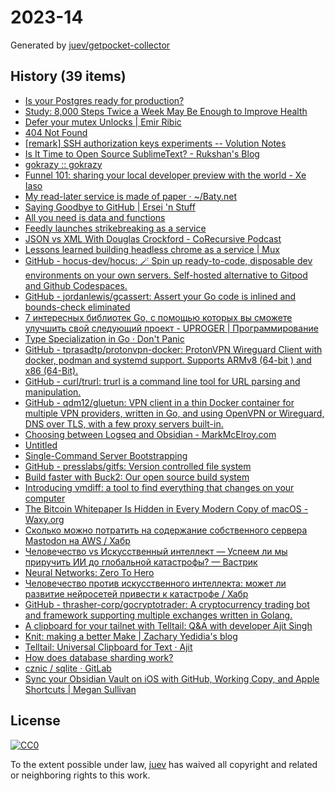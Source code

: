 # 2023-14

Generated by [juev/getpocket-collector](https://github.com/juev/getpocket-collector)

## History (39 items)

- [Is your Postgres ready for production?](https://www.crunchydata.com/blog/is-your-postgres-ready-for-production)
- [Study: 8,000 Steps Twice a Week May Be Enough to Improve Health](https://www.prevention.com/health/a43453914/8000-steps-walking-for-health-study/)
- [Defer your mutex Unlocks | Emir Ribic](https://www.ribice.ba/defer-mutex-unlocks/)
- [404 Not Found](https://susam.net/maze/mastering-emacs-together.html)
- [[remark] SSH authorization keys experiments -- Volution Notes](https://notes.volution.ro/v1/2023/04/remarks/eb5109f6/)
- [Is It Time to Open Source SublimeText? - Rukshan's Blog](https://ruky.me/2023/03/30/is-it-time-to-open-source-sublimetext/)
- [gokrazy :: gokrazy](https://gokrazy.org)
- [Funnel 101: sharing your local developer preview with the world - Xe Iaso](https://xeiaso.net/blog/tailscale-funnel-101)
- [My read-later service is made of paper · ~/Baty.net](https://baty.net/2023/my-read-later-service-is-made-of-paper/)
- [Saying Goodbye to GitHub | Ersei 'n Stuff](https://ersei.net/en/blog/bye-bye-github)
- [All you need is data and functions](https://mckayla.blog/posts/all-you-need-is-data-and-functions.html)
- [Feedly launches strikebreaking as a service](https://newsletter.mollywhite.net/p/feedly-launches-strikebreaking-as)
- [JSON vs XML With Douglas Crockford - CoRecursive Podcast](https://corecursive.com/json-vs-xml-douglas-crockford/)
- [Lessons learned building headless chrome as a service | Mux](https://www.mux.com/blog/lessons-learned-building-headless-chrome-as-a-service)
- [GitHub - hocus-dev/hocus: 🪄 Spin up ready-to-code, disposable dev environments on your own servers. Self-hosted alternative to Gitpod and Github Codespaces.](https://github.com/hocus-dev/hocus)
- [GitHub - jordanlewis/gcassert: Assert your Go code is inlined and bounds-check eliminated](https://github.com/jordanlewis/gcassert)
- [7 интересных библиотек Go, с помощью которых вы сможете улучшить свой следующий проект - UPROGER | Программирование](https://uproger.com/7-bibliotek-go-s-pomoshhyu-kotoryh-vy-uluchshit-proekt/)
- [Type Specialization in Go · Don't Panic](https://commaok.xyz/post/type_specialization/)
- [GitHub - tprasadtp/protonvpn-docker: ProtonVPN Wireguard Client with docker, podman and systemd support. Supports ARMv8 (64-bit ) and x86 (64-Bit).](https://github.com/tprasadtp/protonvpn-docker)
- [GitHub - curl/trurl: trurl is a command line tool for URL parsing and manipulation.](https://github.com/curl/trurl)
- [GitHub - qdm12/gluetun: VPN client in a thin Docker container for multiple VPN providers, written in Go, and using OpenVPN or Wireguard, DNS over TLS, with a few proxy servers built-in.](https://github.com/qdm12/gluetun)
- [Choosing between Logseq and Obsidian - MarkMcElroy.com](https://markmcelroy.com/choosing-between-logseq-and-obsidian/)
- [Untitled](https://strongboxsafe.com/updates/the-most-secure-password-manager-now-available-on-macos-strongbox-zero)
- [Single-Command Server Bootstrapping](https://galowicz.de/2023/04/05/single-command-server-bootstrap/)
- [GitHub - presslabs/gitfs: Version controlled file system](https://github.com/presslabs/gitfs)
- [Build faster with Buck2: Our open source build system](https://engineering.fb.com/2023/04/06/open-source/buck2-open-source-large-scale-build-system/)
- [Introducing vmdiff: a tool to find everything that changes on your computer](https://community.atlassian.com/t5/Trust-Security-articles/Introducing-vmdiff-a-tool-to-find-everything-that-changes-on/ba-p/2321969)
- [The Bitcoin Whitepaper Is Hidden in Every Modern Copy of macOS - Waxy.org](https://waxy.org/2023/04/the-bitcoin-whitepaper-is-hidden-in-every-modern-copy-of-macos/)
- [Сколько можно потратить на содержание собственного сервера Mastodon на AWS / Хабр](https://habr.com/ru/companies/ruvds/articles/727100/)
- [Человечество vs Искусственный интеллект — Успеем ли мы приручить ИИ до глобальной катастрофы? — Вастрик](https://vas3k.blog/blog/ai_alignment/)
- [Neural Networks: Zero To Hero](https://karpathy.ai/zero-to-hero.html)
- [Человечество против искусственного интеллекта: может ли развитие нейросетей привести к катастрофе / Хабр](https://habr.com/ru/companies/ods/articles/727158/)
- [GitHub - thrasher-corp/gocryptotrader: A cryptocurrency trading bot and framework supporting multiple exchanges written in Golang.](https://github.com/thrasher-corp/gocryptotrader)
- [A clipboard for your tailnet with Telltail: Q&A with developer Ajit Singh](https://tailscale.dev/blog/telltail-universal-clipboard-ajit-singh-interview)
- [Knit: making a better Make | Zachary Yedidia's blog](https://zyedidia.github.io/blog/posts/3-knit-better-make/)
- [Telltail: Universal Clipboard for Text · Ajit](https://hemarkable.com/prose/telltail)
- [How does database sharding work?](https://planetscale.com/blog/how-does-database-sharding-work)
- [cznic / sqlite · GitLab](https://gitlab.com/cznic/sqlite)
- [Sync your Obsidian Vault on iOS with GitHub, Working Copy, and Apple Shortcuts | Megan Sullivan](https://meganesulli.com/blog/sync-obsidian-vault-iphone-ipad/)

## License

[![CC0](https://mirrors.creativecommons.org/presskit/buttons/88x31/svg/cc-zero.svg)](https://creativecommons.org/publicdomain/zero/1.0/)

To the extent possible under law, [juev](https://github.com/juev) has waived all copyright and related or neighboring rights to this work.
